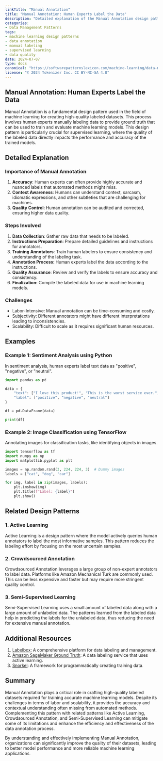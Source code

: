```yaml
---
linkTitle: "Manual Annotation"
title: "Manual Annotation: Human Experts Label the Data"
description: "Detailed explanation of the Manual Annotation design pattern where human experts label the data, including examples, related design patterns, and additional resources."
categories:
- Data Management Patterns
tags:
- machine learning design patterns
- data annotation
- manual labeling
- supervised learning
- data quality
date: 2024-07-07
type: docs
canonical: "https://softwarepatternslexicon.com/machine-learning/data-management-patterns/data-annotation/manual-annotation"
license: "© 2024 Tokenizer Inc. CC BY-NC-SA 4.0"
---
```


## Manual Annotation: Human Experts Label the Data

Manual Annotation is a fundamental design pattern used in the field of machine learning for creating high-quality labeled datasets. This process involves human experts manually labeling data to provide ground truth that can be used to train and evaluate machine learning models. This design pattern is particularly crucial for supervised learning, where the quality of the labeled data directly impacts the performance and accuracy of the trained models.

## Detailed Explanation

### Importance of Manual Annotation

1. **Accuracy**: Human experts can often provide highly accurate and nuanced labels that automated methods might miss.
2. **Context Awareness**: Humans can understand context, sarcasm, idiomatic expressions, and other subtleties that are challenging for machines.
3. **Quality Control**: Human annotation can be audited and corrected, ensuring higher data quality.

### Steps Involved

1. **Data Collection**: Gather raw data that needs to be labeled.
2. **Instructions Preparation**: Prepare detailed guidelines and instructions for annotators.
3. **Training Annotators**: Train human labelers to ensure consistency and understanding of the labeling task.
4. **Annotation Process**: Human experts label the data according to the instructions.
5. **Quality Assurance**: Review and verify the labels to ensure accuracy and consistency.
6. **Finalization**: Compile the labeled data for use in machine learning models.

### Challenges

- Labor-Intensive: Manual annotation can be time-consuming and costly.
- Subjectivity: Different annotators might have different interpretations leading to inconsistencies.
- Scalability: Difficult to scale as it requires significant human resources.

## Examples

### Example 1: Sentiment Analysis using Python

In sentiment analysis, human experts label text data as "positive", "negative", or "neutral".

```python
import pandas as pd

data = {
    "text": ["I love this product!", "This is the worst service ever.", "It's okay, not great."],
    "label": ["positive", "negative", "neutral"]
}

df = pd.DataFrame(data)

print(df)
```

### Example 2: Image Classification using TensorFlow

Annotating images for classification tasks, like identifying objects in images.

```python
import tensorflow as tf
import numpy as np
import matplotlib.pyplot as plt

images = np.random.rand(3, 224, 224, 3)  # Dummy images
labels = ["cat", "dog", "car"]

for img, label in zip(images, labels):
    plt.imshow(img)
    plt.title(f"Label: {label}")
    plt.show()
```

## Related Design Patterns

### 1. **Active Learning**

Active Learning is a design pattern where the model actively queries human annotators to label the most informative samples. This pattern reduces the labeling effort by focusing on the most uncertain samples.

### 2. **Crowdsourced Annotation**

Crowdsourced Annotation leverages a large group of non-expert annotators to label data. Platforms like Amazon Mechanical Turk are commonly used. This can be less expensive and faster but may require more stringent quality control.

### 3. **Semi-Supervised Learning**

Semi-Supervised Learning uses a small amount of labeled data along with a large amount of unlabeled data. The patterns learned from the labeled data help in predicting the labels for the unlabeled data, thus reducing the need for extensive manual annotation.

## Additional Resources

1. [Labelbox](https://labelbox.com): A comprehensive platform for data labeling and management.
2. [Amazon SageMaker Ground Truth](https://aws.amazon.com/sagemaker/groundtruth/): A data labeling service that uses active learning.
3. [Snorkel](https://snorkel.ai): A framework for programmatically creating training data.

## Summary

Manual Annotation plays a critical role in crafting high-quality labeled datasets required for training accurate machine learning models. Despite its challenges in terms of labor and scalability, it provides the accuracy and contextual understanding often missing from automated methods. Complementing this pattern with related patterns like Active Learning, Crowdsourced Annotation, and Semi-Supervised Learning can mitigate some of its limitations and enhance the efficiency and effectiveness of the data annotation process.

By understanding and effectively implementing Manual Annotation, organizations can significantly improve the quality of their datasets, leading to better model performance and more reliable machine learning applications.
